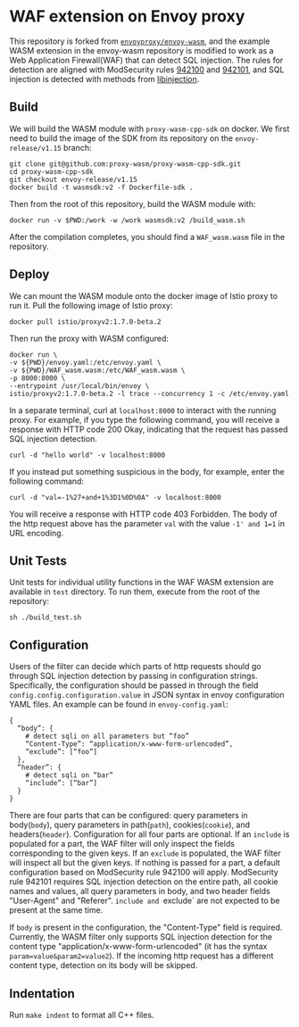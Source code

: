 # WAF extension on Envoy proxy

This repository is forked from [`envoyproxy/envoy-wasm`](https://github.com/envoyproxy/envoy-wasm), and the example WASM extension in the envoy-wasm repository is modified to work as a Web Application Firewall(WAF) that can detect SQL injection. The rules for detection are aligned with ModSecurity rules [942100](https://github.com/coreruleset/coreruleset/blob/v3.3/dev/rules/REQUEST-942-APPLICATION-ATTACK-SQLI.conf#L45) and [942101](https://github.com/coreruleset/coreruleset/blob/v3.3/dev/rules/REQUEST-942-APPLICATION-ATTACK-SQLI.conf#L1458), and SQL injection is detected with methods from [libinjection](https://github.com/client9/libinjection).

## Build

We will build the WASM module with `proxy-wasm-cpp-sdk` on docker.
We first need to build the image of the SDK from its repository on the `envoy-release/v1.15` branch:
```
git clone git@github.com:proxy-wasm/proxy-wasm-cpp-sdk.git
cd proxy-wasm-cpp-sdk
git checkout envoy-release/v1.15
docker build -t wasmsdk:v2 -f Dockerfile-sdk .
```
Then from the root of this repository, build the WASM module with:
```
docker run -v $PWD:/work -w /work wasmsdk:v2 /build_wasm.sh
```
After the compilation completes, you should find a `WAF_wasm.wasm` file in the repository.

## Deploy
We can mount the WASM module onto the docker image of Istio proxy to run it.
Pull the following image of Istio proxy:
```
docker pull istio/proxyv2:1.7.0-beta.2
```
Then run the proxy with WASM configured:
```
docker run \
-v ${PWD}/envoy.yaml:/etc/envoy.yaml \
-v ${PWD}/WAF_wasm.wasm:/etc/WAF_wasm.wasm \
-p 8000:8000 \
--entrypoint /usr/local/bin/envoy \
istio/proxyv2:1.7.0-beta.2 -l trace --concurrency 1 -c /etc/envoy.yaml
```

In a separate terminal, curl at `localhost:8000` to interact with the running proxy. For example, if you type the following command, you will receive a response with HTTP code 200 Okay, indicating that the request has passed SQL injection detection.
```
curl -d "hello world" -v localhost:8000
```
If you instead put something suspicious in the body, for example, enter the following command:
```
curl -d "val=-1%27+and+1%3D1%0D%0A" -v localhost:8000
```
You will receive a response with HTTP code 403 Forbidden. The body of the http request above has the parameter `val` with the value `-1' and 1=1` in URL
encoding.

## Unit Tests

Unit tests for individual utility functions in the WAF WASM extension are
available in `test` directory. To run them, execute from the root of the
repository:
```
sh ./build_test.sh
```


## Configuration
Users of the filter can decide which parts of http requests should go through SQL injection detection by passing in configuration strings. Specifically, the configuration should be passed in through the field `config.config.configuration.value` in JSON syntax in envoy configuration YAML files. An example can be found in `envoy-config.yaml`:
```
{
  “body”: {
    # detect sqli on all parameters but “foo”
    “Content-Type”: “application/x-www-form-urlencoded”,
    “exclude”: [“foo”]
  },
  “header”: {
    # detect sqli on “bar”
    “include”: [“bar”]
  }
}
```

There are four parts that can be configured: query parameters in body(`body`),
query parameters in path(`path`), cookies(`cookie`), and headers(`header`).
Configuration for all four parts are optional. If an `include` is populated for
a part, the WAF filter will only inspect the fields corresponding to the given
keys. If an `exclude` is populated, the WAF filter will inspect all but the
given keys. If nothing is passed for a part, a default configuration based on
ModSecurity rule 942100 will apply. ModSecurity rule 942101 requires SQL
injection detection on the entire path, all cookie names and values, all query
parameters in body, and two header fields "User-Agent" and "Referer". `include
and `exclude` are not expected to be present at the same time.

If `body` is present in the configuration, the "Content-Type" field is required. Currently, the WASM filter only supports SQL injection detection for the content type "application/x-www-form-urlencoded" (it has the syntax `param=value&param2=value2`). If the incoming http request has a different content type, detection on its body will be skipped.

## Indentation
Run `make indent` to format all C++ files.
